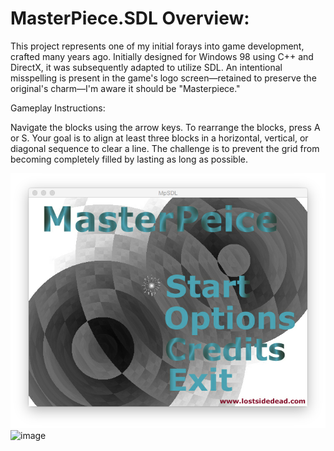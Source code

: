 # MasterPiece.SDL Overview:

This project represents one of my initial forays into game development, crafted many years ago. Initially designed for Windows 98 using C++ and DirectX, it was subsequently adapted to utilize SDL. An intentional misspelling is present in the game's logo screen—retained to preserve the original's charm—I'm aware it should be "Masterpiece."

Gameplay Instructions:

Navigate the blocks using the arrow keys. To rearrange the blocks, press A or S. Your goal is to align at least three blocks in a horizontal, vertical, or diagonal sequence to clear a line. The challenge is to prevent the grid from becoming completely filled by lasting as long as possible.

![ScreenShot](https://github.com/lostjared/MasterPiece.SDL/blob/master/mp-startscreen.png?raw=true "screenshot")
![image](https://github.com/user-attachments/assets/01772032-880b-47b7-92e3-e21d803e2df2)

